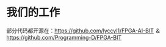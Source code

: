# 我们的工作

部分代码都开源在：https://github.com/lyccyl1/FPGA-AI-BIT
＆
https://github.com/Programming-D/FPGA-BIT